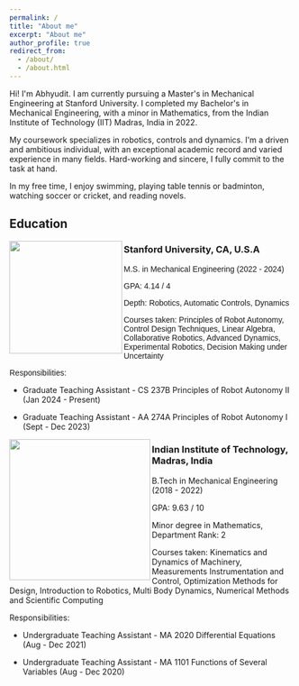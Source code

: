 ```yaml
---
permalink: /
title: "About me"
excerpt: "About me"
author_profile: true
redirect_from: 
  - /about/
  - /about.html
---
```


Hi! I'm Abhyudit. I am currently pursuing a Master's in Mechanical Engineering at Stanford University. I completed my Bachelor's in Mechanical Engineering, with a minor in Mathematics, from the Indian Institute of Technology (IIT) Madras, India in 2022.

My coursework specializes in robotics, controls and dynamics. I'm a driven and ambitious individual, with an exceptional academic record and varied experience in many fields. Hard-working and sincere, I fully commit to the task at hand.

In my free time, I enjoy swimming, playing table tennis or badminton, watching soccer or cricket, and reading novels.

Education
------
<img align="left" width="200" src="https://i.imgur.com/iHeYrNX.png" />

### Stanford University, CA, U.S.A

<span style="font-family: 'Arial';"> M.S. in Mechanical Engineering (2022 - 2024) </span>

<span style="font-family: 'Arial';"> GPA: 4.14 / 4 </span>

<span style="font-family: 'Arial';"> Depth: Robotics, Automatic Controls, Dynamics </span>

<span style="font-family: 'Arial';"> Courses taken: Principles of Robot Autonomy, Control Design Techniques, Linear Algebra, Collaborative Robotics, Advanced Dynamics, Experimental Robotics, Decision Making under Uncertainty </span>

<span style="font-family: 'Arial';"> Responsibilities:

* Graduate Teaching Assistant - CS 237B Principles of Robot Autonomy II (Jan 2024 - Present)

* Graduate Teaching Assistant - AA 274A Principles of Robot Autonomy I (Sept - Dec 2023) </span>

<img align="left" width="250" src="https://i.imgur.com/W9EC8n6.png" />

### Indian Institute of Technology, Madras, India

B.Tech in Mechanical Engineering (2018 - 2022)

GPA: 9.63 / 10

Minor degree in Mathematics, Department Rank: 2

Courses taken: Kinematics and Dynamics of Machinery, Measurements Instrumentation and Control, Optimization Methods for Design, Introduction to Robotics, Multi Body Dynamics, Numerical Methods and Scientific Computing

Responsibilities:

* Undergraduate Teaching Assistant - MA 2020 Differential Equations (Aug - Dec 2021)

* Undergraduate Teaching Assistant - MA 1101 Functions of Several Variables (Aug - Dec 2020)
